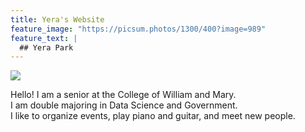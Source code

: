 ```yaml
---
title: Yera's Website
feature_image: "https://picsum.photos/1300/400?image=989"
feature_text: |
  ## Yera Park
---
```


<img src="https://imgur.com/IRmnLB1">

Hello! I am a senior at the College of William and Mary.<br>
I am double majoring in Data Science and Government.<br>
I like to organize events, play piano and guitar, and meet new people.
